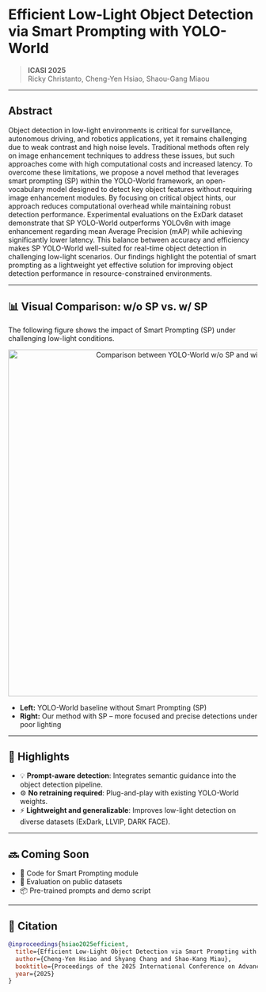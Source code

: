 # Efficient Low-Light Object Detection via Smart Prompting with YOLO-World

> **ICASI 2025**  
> Ricky Christanto, Cheng-Yen Hsiao, Shaou-Gang Miaou

---

## Abstract

Object detection in low-light environments is critical for surveillance, autonomous driving, and robotics applications, yet it remains challenging due to weak contrast and high noise levels. Traditional methods often rely on image enhancement techniques to address these issues, but such approaches come with high computational costs and increased latency. To overcome these limitations, we propose a novel method that leverages smart prompting (SP) within the YOLO-World framework, an open-vocabulary model designed to detect key object features without requiring image enhancement modules. By focusing on critical object hints, our approach reduces computational overhead while maintaining robust detection performance. Experimental evaluations on the ExDark dataset demonstrate that SP YOLO-World outperforms YOLOv8n with image enhancement regarding mean Average Precision (mAP) while achieving significantly lower latency. This balance between accuracy and efficiency makes SP YOLO-World well-suited for real-time object detection in challenging low-light scenarios. Our findings highlight the potential of smart prompting as a lightweight yet effective solution for improving object detection performance in resource-constrained environments.

---

## 📊 Visual Comparison: w/o SP vs. w/ SP

The following figure shows the impact of Smart Prompting (SP) under challenging low-light conditions.

<p align="center">
  <img src="assets/without_SP_vs_with_SP.png" width="700" alt="Comparison between YOLO-World w/o SP and with SP"/>
</p>

- **Left:** YOLO-World baseline without Smart Prompting (SP)  
- **Right:** Our method with SP – more focused and precise detections under poor lighting

---

## 📌 Highlights

- 💡 **Prompt-aware detection**: Integrates semantic guidance into the object detection pipeline.
- ⚙️ **No retraining required**: Plug-and-play with existing YOLO-World weights.
- ⚡ **Lightweight and generalizable**: Improves low-light detection on diverse datasets (ExDark, LLVIP, DARK FACE).

---

## 🔜 Coming Soon

- 🔧 Code for Smart Prompting module
- 🧪 Evaluation on public datasets
- 📦 Pre-trained prompts and demo script

---

## 🔗 Citation

```bibtex
@inproceedings{hsiao2025efficient,
  title={Efficient Low-Light Object Detection via Smart Prompting with YOLO-World},
  author={Cheng-Yen Hsiao and Shyang Chang and Shao-Kang Miau},
  booktitle={Proceedings of the 2025 International Conference on Advanced Smart Information (ICASI)},
  year={2025}
}

